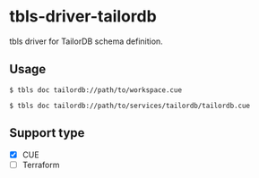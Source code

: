 # tbls-driver-tailordb

tbls driver for TailorDB schema definition.

## Usage

```console
$ tbls doc tailordb://path/to/workspace.cue
```

```console
$ tbls doc tailordb://path/to/services/tailordb/tailordb.cue
```

## Support type

- [x] CUE
- [ ] Terraform
